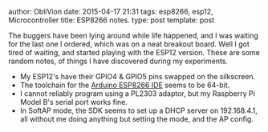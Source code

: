 author: ObliVion
date: 2015-04-17 21:31
tags: esp8266, esp12, Microcontroller
title: ESP8266 notes.
type: post
template: post

The buggers have been lying around while life happened, and I was waiting
for the last one I ordered, which was on a neat breakout board. Well I
got tired of waiting, and started playing with the ESP12 version. These
are some random notes, of things I have discovered during my
experiments.

 - My ESP12's have their GPIO4 & GPIO5 pins swapped on the silkscreen.
 - The toolchain for the [Arduino ESP8266 IDE](https://github.com/esp8266/Arduino) seems to be 64-bit.
 - I cannot reliably program using a PL2303 adaptor, but my Raspberry Pi
   Model B's serial port works fine.
 - In SoftAP mode, the SDK seems to set up a DHCP server on 192.168.4.1, all
   without me doing anything but setting the mode, and the AP config.
   
